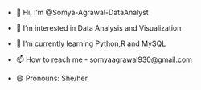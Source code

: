 - 👋 Hi, I’m @Somya-Agrawal-DataAnalyst
- 👀 I’m interested in Data Analysis and Visualization
- 🌱 I’m currently learning Python,R and MySQL

- 📫 How to reach me - somyaagrawal930@gmail.com
- 😄 Pronouns: She/her
  

<!---
Somya-Agrawal-DataAnalyst/Somya-Agrawal-DataAnalyst is a ✨ special ✨ repository because its `README.md` (this file) appears on your GitHub profile.
You can click the Preview link to take a look at your changes.
--->
